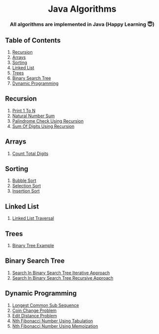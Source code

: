 <h1 align="center">
  Java Algorithms 
  <br>
</h1>

<h3 align="center">All algorithms are implemented in Java (Happy Learning 😇)</h3>

## Table of Contents ##
1. [Recursion](#Recursion)
2. [Arrays](#Arrays)
3. [Sorting](#Sorting)
4. [Linked List](#Linked-List)
5. [Trees](#Trees)
6. [Binary Search Tree](#Binary-Search-Tree)
7. [Dynamic Programming](#Dynamic-Programming)


## Recursion ##
1. [Print 1 To N](https://github.com/pwnmahto/java-algorithms/blob/main/src/main/java/com/algorithms/recursion/Print1ToN.java)
1. [Natural Number Sum](https://github.com/pwnmahto/java-algorithms/blob/main/src/main/java/com/algorithms/recursion/NaturalNumberSum.java)
1. [Palindrome Check Using Recursion](https://github.com/pwnmahto/java-algorithms/blob/main/src/main/java/com/algorithms/recursion/PalindromeCheckUsingRecursion.java)
1. [Sum Of Digits Using Recursion](https://github.com/pwnmahto/java-algorithms/blob/main/src/main/java/com/algorithms/recursion/SumOfDigitsUsingRecursion.java)

## Arrays ##
1. [Count Total Digits](https://github.com/pwnmahto/java-algorithms/blob/main/src/main/java/com/algorithms/arrays/CountTotalDigits.java)

## Sorting ##
1. [Bubble Sort](https://github.com/pwnmahto/java-algorithms/blob/main/src/main/java/com/algorithms/sorting/BubbleSort.java)
1. [Selection Sort](https://github.com/pwnmahto/java-algorithms/blob/main/src/main/java/com/algorithms/sorting/SelectionSort.java)
1. [Insertion Sort](https://github.com/pwnmahto/java-algorithms/blob/main/src/main/java/com/algorithms/sorting/InsertionSort.java)

## Linked List ##
1. [Linked List Traversal](https://github.com/pwnmahto/java-algorithms/blob/main/src/main/java/com/algorithms/linkedlist/LinkedListTraversal.java)

## Trees ##
1. [Binary Tree Example](https://github.com/pwnmahto/java-algorithms/blob/main/src/main/java/com/algorithms/trees/BinaryTreeExample.java)

## Binary Search Tree ##
1. [Search In Binary Search Tree Iterative Approach](https://github.com/pwnmahto/java-algorithms/blob/main/src/main/java/com/algorithms/binarysearchtree/SearchInBinarySearchTreeIterativeApproach.java)
1. [Search In Binary Search Tree Recursive Approach](https://github.com/pwnmahto/java-algorithms/blob/main/src/main/java/com/algorithms/binarysearchtree/SearchInBinarySearchTreeRecursiveApproach.java)

## Dynamic Programming ##
1. [Longest Common Sub Sequence](https://github.com/pwnmahto/java-algorithms/blob/main/src/main/java/com/algorithms/dynamicprogramming/LongestCommonSubSequence.java)
1. [Coin Change Problem](https://github.com/pwnmahto/java-algorithms/blob/main/src/main/java/com/algorithms/dynamicprogramming/CoinChangeProblem.java)
1. [Edit Distance Problem](https://github.com/pwnmahto/java-algorithms/blob/main/src/main/java/com/algorithms/dynamicprogramming/EditDistanceProblem.java)
1. [Nth Fibonacci Number Using Tabulation](https://github.com/pwnmahto/java-algorithms/blob/main/src/main/java/com/algorithms/dynamicprogramming/NthFibonacciNumberUsingTabulation.java)
1. [Nth Fibonacci Number Using Memoization](https://github.com/pwnmahto/java-algorithms/blob/main/src/main/java/com/algorithms/dynamicprogramming/NthFibonacciNumberUsingMemoization.java)



